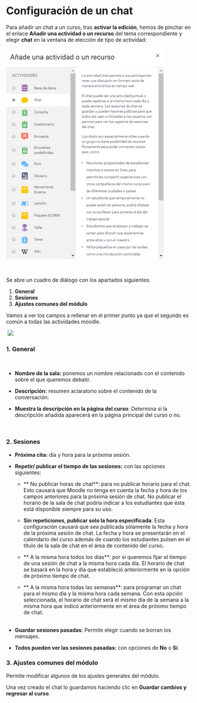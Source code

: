 
# Configuración de un chat

Para añadir un chat a un curso, tras **activar la edición**, hemos de pinchar en el enlace **Añadir una actividad o un recurso** del tema correspondiente y elegir **chat** en la ventana de elección de tipo de actividad:

![](/assets/chat.PNG)


 

Se abre un cuadro de diálogo con los apartados siguientes:

1. **General**
1. **Sesiones**
1. **Ajustes comunes del módulo**

Vamos a ver los campos a rellenar en el primer punto ya que el segundo es común a todas las actividades moodle.

 ![](/assets/Selección_288.png)

### **1. General**
 
- **Nombre de la sala:** ponemos un nombre relacionado con el contenido sobre el que queremos debatir.

- **Descripción:** resumen aclaratorio sobre el contenido de la conversación.
- **Muestra la descripción en la página del curso**: Determina si la descripción añadida aparecerá en la página principal del curso o no.

 

### 2. Sesiones

- **Próxima cita:** día y hora para la próxima sesión.

- **Repetir/ publicar el tiempo de las sesiones:** con las opciones siguientes:
    - ** No publicar horas de chat**: para no publicar horario para el chat. Esto causará que Moodle no tenga en cuenta la fecha y hora de los campos anteriores para la próxima sesión de chat. No publicar el horario de la sala de chat podría indicar a los estudiantes que ésta está disponible siempre para su uso.

    - **Sin repeticiones, publicar solo la hora especificada**: Esta configuración causará que sea publicada sólamente la fecha y hora de la próxima sesión de chat. La fecha y hora se presentarán en el calendario del curso además de cuando los estudiantes pulsen en el título de la sala de chat en el área de contenido del curso.

    - ** A la misma hora todos los días**: por si queremos fijar el tiempo de una sesión de chat a la misma hora cada día. El horario de chat se basará en la hora y día que estableció anteriormente en la opción de próximo tiempo de chat.

    - ** A la misma hora todas las semanas**: para programar un chat para el mismo día y la misma hora cada semana. Con esta opción seleccionada, el horario de chat será el mismo día de la semana a la misma hora que indicó anteriormente en el área de próximo tiempo de chat.<br/><br/>

- **Guardar sesiones pasadas**: Permite elegir cuando se borran los mensajes. 
- **Todos pueden ver las sesiones pasadas:** con opciones de **No** o **Sí**.

### 3. Ajustes comunes del módulo

Permite modificar algunos de los ajustes generales del módulo. 

Una vez creado el chat lo guardamos haciendo clic en **Guardar cambios y regresar al curso**. 